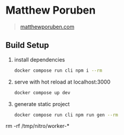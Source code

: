 # Matthew Poruben

> [matthewporuben.com](http://www.matthewporuben.com)

## Build Setup

1. install dependencies
    ```bash
    docker compose run cli npm i --rm
    ```

2. serve with hot reload at localhost:3000
    ```bash
    docker compose up dev
    ```

3. generate static project
    ```bash
    docker compose run cli npm run gen --rm
    ```

rm -rf /tmp/nitro/worker-*
